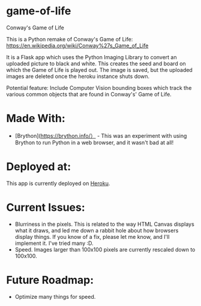 # game-of-life
Conway's Game of Life

This is a Python remake of Conway's Game of Life: https://en.wikipedia.org/wiki/Conway%27s_Game_of_Life

It is a Flask app which uses the Python Imaging Library to convert an uploaded picture to black and white. This creates the seed and board on which the Game of Life is played out.
The image is saved, but the uploaded images are deleted once the heroku instance shuts down.

Potential feature: Include Computer Vision bounding boxes which track the various common objects that are found in Conway's' Game of Life.

# Made With:
* [Brython](https://brython.info/） - This was an experiment with using Brython to run Python in a web browser, and it wasn't bad at all! 

# Deployed at:
This app is currently deployed on [Heroku](pic-game-of-life.herokuapp.com/).

# Current Issues:
* Blurriness in the pixels. This is related to the way HTML Canvas displays what it draws, and led me down a rabbit hole about how browsers display things. If you know of a fix, please let me know, and I'll implement it. I've tried many :D.
* Speed. Images larger than 100x100 pixels are currently rescaled down to 100x100. 

# Future Roadmap:
* Optimize many things for speed.
